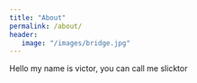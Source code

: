 ```yaml
---
title: "About"
permalink: /about/
header:
   image: "/images/bridge.jpg"
---
```


Hello my name is victor, you can call me slicktor


